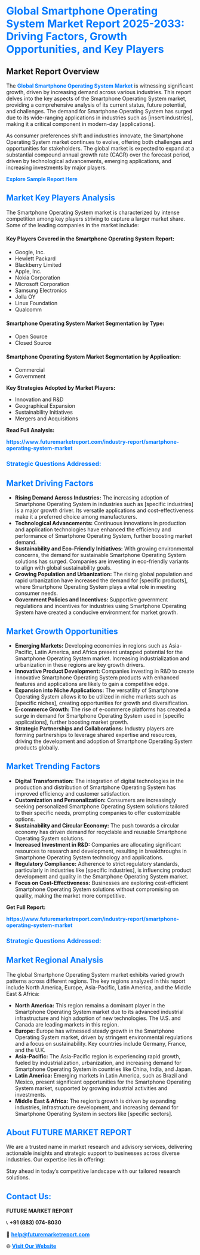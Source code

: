 <h1 style="color: #007BFF;">Global Smartphone Operating System Market Report 2025-2033: Driving Factors, Growth Opportunities, and Key Players</h1>

<section id="overview">
<h2>Market Report Overview</h2>
<p>The <a href="https://www.futuremarketreport.com/industry-report/smartphone-operating-system-market" style="color: #007BFF; text-decoration: none;"><strong>Global Smartphone Operating System Market</strong></a> is witnessing significant growth, driven by increasing demand across various industries. This report delves into the key aspects of the Smartphone Operating System market, providing a comprehensive analysis of its current status, future potential, and challenges. The demand for Smartphone Operating System has surged due to its wide-ranging applications in industries such as [insert industries], making it a critical component in modern-day [applications].</p>
<p>As consumer preferences shift and industries innovate, the Smartphone Operating System market continues to evolve, offering both challenges and opportunities for stakeholders. The global market is expected to expand at a substantial compound annual growth rate (CAGR) over the forecast period, driven by technological advancements, emerging applications, and increasing investments by major players.</p>
</section>

<section id="overview">
<p><a href="https://www.futuremarketreport.com/request-sample/reportId=115743" style="color: #007BFF; text-decoration: none;"><strong>Explore Sample Report Here</strong></a></p>
</section>

<section id="key-players">
<h2 style="color: #007BFF;">Market Key Players Analysis</h2>
<p>The Smartphone Operating System market is characterized by intense competition among key players striving to capture a larger market share. Some of the leading companies in the market include:</p>
<h4>Key Players Covered in the Smartphone Operating System Report:</h4>
<ul><li>Google, Inc.</li><li>Hewlett Packard</li><li>Blackberry Limited</li><li>Apple, Inc.</li><li>Nokia Corporation</li><li>Microsoft Corporation</li><li>Samsung Electronics</li><li>Jolla OY</li><li>Linux Foundation</li><li>Qualcomm</li></ul>
<h4>Smartphone Operating System Market Segmentation by Type:</h4>
<ul><li>Open Source</li><li>Closed Source</li></ul>

<h4>Smartphone Operating System Market Segmentation by Application:</h4>
<ul><li>Commercial</li><li>Government</li></ul>
<p><strong>Key Strategies Adopted by Market Players:</strong></p>
<ul>
<li>Innovation and R&D</li>
<li>Geographical Expansion</li>
<li>Sustainability Initiatives</li>
<li>Mergers and Acquisitions</li>
</ul>
</section>

<section>
<p><strong>Read Full Analysis: </strong></p><a href="https://www.futuremarketreport.com/industry-report/smartphone-operating-system-market" style="color: #007BFF; text-decoration: none;"><strong>https://www.futuremarketreport.com/industry-report/smartphone-operating-system-market</strong></a>
<h3 style="color: #007BFF;">Strategic Questions Addressed:</h3>
</section>

<section id="driving-factors">
<h2 style="color: #007BFF;">Market Driving Factors</h2>
<ul>
<li><strong>Rising Demand Across Industries:</strong> The increasing adoption of Smartphone Operating System in industries such as [specific industries] is a major growth driver. Its versatile applications and cost-effectiveness make it a preferred choice among manufacturers.</li>
<li><strong>Technological Advancements:</strong> Continuous innovations in production and application technologies have enhanced the efficiency and performance of Smartphone Operating System, further boosting market demand.</li>
<li><strong>Sustainability and Eco-Friendly Initiatives:</strong> With growing environmental concerns, the demand for sustainable Smartphone Operating System solutions has surged. Companies are investing in eco-friendly variants to align with global sustainability goals.</li>
<li><strong>Growing Population and Urbanization:</strong> The rising global population and rapid urbanization have increased the demand for [specific products], where Smartphone Operating System plays a vital role in meeting consumer needs.</li>
<li><strong>Government Policies and Incentives:</strong> Supportive government regulations and incentives for industries using Smartphone Operating System have created a conducive environment for market growth.</li>
</ul>
</section>

<section id="growth-opportunities">
<h2 style="color: #007BFF;">Market Growth Opportunities</h2>
<ul>
<li><strong>Emerging Markets:</strong> Developing economies in regions such as Asia-Pacific, Latin America, and Africa present untapped potential for the Smartphone Operating System market. Increasing industrialization and urbanization in these regions are key growth drivers.</li>
<li><strong>Innovative Product Development:</strong> Companies investing in R&D to create innovative Smartphone Operating System products with enhanced features and applications are likely to gain a competitive edge.</li>
<li><strong>Expansion into Niche Applications:</strong> The versatility of Smartphone Operating System allows it to be utilized in niche markets such as [specific niches], creating opportunities for growth and diversification.</li>
<li><strong>E-commerce Growth:</strong> The rise of e-commerce platforms has created a surge in demand for Smartphone Operating System used in [specific applications], further boosting market growth.</li>
<li><strong>Strategic Partnerships and Collaborations:</strong> Industry players are forming partnerships to leverage shared expertise and resources, driving the development and adoption of Smartphone Operating System products globally.</li>
</ul>
</section>

<section id="trending-factors">
<h2 style="color: #007BFF;">Market Trending Factors</h2>
<ul>
<li><strong>Digital Transformation:</strong> The integration of digital technologies in the production and distribution of Smartphone Operating System has improved efficiency and customer satisfaction.</li>
<li><strong>Customization and Personalization:</strong> Consumers are increasingly seeking personalized Smartphone Operating System solutions tailored to their specific needs, prompting companies to offer customizable options.</li>
<li><strong>Sustainability and Circular Economy:</strong> The push towards a circular economy has driven demand for recyclable and reusable Smartphone Operating System solutions.</li>
<li><strong>Increased Investment in R&D:</strong> Companies are allocating significant resources to research and development, resulting in breakthroughs in Smartphone Operating System technology and applications.</li>
<li><strong>Regulatory Compliance:</strong> Adherence to strict regulatory standards, particularly in industries like [specific industries], is influencing product development and quality in the Smartphone Operating System market.</li>
<li><strong>Focus on Cost-Effectiveness:</strong> Businesses are exploring cost-efficient Smartphone Operating System solutions without compromising on quality, making the market more competitive.</li>
</ul>
</section>

<section>
<p><strong>Get Full Report: </strong></p><a href="https://www.futuremarketreport.com/industry-report/smartphone-operating-system-market" style="color: #007BFF; text-decoration: none;"><strong>https://www.futuremarketreport.com/industry-report/smartphone-operating-system-market</strong></a>
<h3 style="color: #007BFF;">Strategic Questions Addressed:</h3>
</section>


<section id="regional-analysis">
<h2 style="color: #007BFF;">Market Regional Analysis</h2>
<p>The global Smartphone Operating System market exhibits varied growth patterns across different regions. The key regions analyzed in this report include North America, Europe, Asia-Pacific, Latin America, and the Middle East & Africa:</p>
<ul>
<li><strong>North America:</strong> This region remains a dominant player in the Smartphone Operating System market due to its advanced industrial infrastructure and high adoption of new technologies. The U.S. and Canada are leading markets in this region.</li>
<li><strong>Europe:</strong> Europe has witnessed steady growth in the Smartphone Operating System market, driven by stringent environmental regulations and a focus on sustainability. Key countries include Germany, France, and the U.K.</li>
<li><strong>Asia-Pacific:</strong> The Asia-Pacific region is experiencing rapid growth, fueled by industrialization, urbanization, and increasing demand for Smartphone Operating System in countries like China, India, and Japan.</li>
<li><strong>Latin America:</strong> Emerging markets in Latin America, such as Brazil and Mexico, present significant opportunities for the Smartphone Operating System market, supported by growing industrial activities and investments.</li>
<li><strong>Middle East & Africa:</strong> The region’s growth is driven by expanding industries, infrastructure development, and increasing demand for Smartphone Operating System in sectors like [specific sectors].</li>
</ul>
</section>

<footer>
<h2 style="color: #007BFF;">About FUTURE MARKET REPORT</h2>
<p>We are a trusted name in market research and advisory services, delivering actionable insights and strategic support to businesses across diverse industries. Our expertise lies in offering:</p>

<p>Stay ahead in today’s competitive landscape with our tailored research solutions.</p>

<h2 style="color: #007BFF;">Contact Us:</h2>
<p><strong>FUTURE MARKET REPORT</strong></p>
<p>📞 <strong>+91 (883) 074-8030</strong></p>
<p>📧 <strong><a href="mailto:help@futuremarketreport.com" style="color: #007BFF;">help@futuremarketreport.com</a></strong></p>
<p>🌐 <strong><a href="https://www.futuremarketreport.com/" style="color: #007BFF;">Visit Our Website</a></strong></p>
</footer>